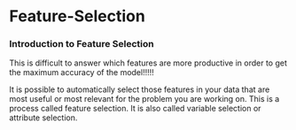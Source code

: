 # Feature-Selection
### Introduction to Feature Selection
This is difficult to answer which features are more productive in order to get the maximum accuracy of the model!!!!!

It is possible to automatically select those features in your data that are most useful or most relevant for the problem you are working on. This is a process called feature selection.
It is also called variable selection or attribute selection.
